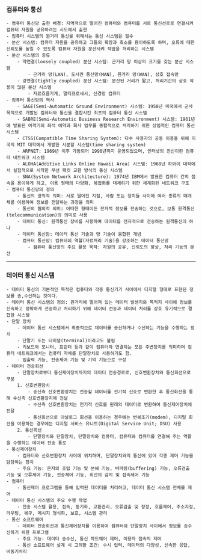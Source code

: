 ### 컴퓨터와 통신

    - 컴퓨터 통신망 출현 배경: 지역적으로 떨어진 컴퓨터와 컴퓨터를 서로 통신선로로 연결시켜 컴퓨터 자원을 공유하려는 시도에서 출현
    - 컴퓨터 시스템의 원거리 통신을 위해서는 통신 시스템은 필수
    - 분산 시스템: 컴퓨터 자원을 공유하고 그들의 확장과 축소를 용이하도록 하며, 오류에 대한 신뢰도를 높일 수 있도록 컴퓨터 자원을 분산시켜 작업을 처리하는 시스템
    - 분산 시스템의 종류
        - 약연결(loosely coupled) 분산 시스템: 근거리 망 이상의 크기를 갖는 분산 시스템
            - 근거리 망(LAN), 도시권 통신망(MAN), 원거리 망(WAN), 상호 접속망
        - 강연결(tightly coupled) 분산 시스템: 분산된 거리가 짧고, 처리기간의 상호 작용이 많은 분산 시스템
            - 자료흐름기계, 멀티프로세서, 신경망 컴퓨터
    - 컴퓨터 통신망의 역사
        - SAGE(Semi-Automatic Ground Environment) 시스템: 1958년 미국에서 군사 목적으로 개발된 컴퓨터와 통신을 결합시킨 최초의 컴퓨터 통신 시스템
        - SABRE(Semi-Automatic Business Research Environment) 시스템: 1961년에 발표된 여객기의 좌석 예약과 회사 업무를 종합적으로 처리하기 위한 상업적인 컴퓨터 통신 시스템
        - CTSS(Compatible Time Sharing System): 다수 사용자의 공동 이용을 위해 미국의 MIT 대학에서 개발한 시분할 시스템(time sharing system)
        - ARPNET: 1969년 이후 가동되어 1990년까지 운영되었으며, 인터넷의 전신이된 컴퓨터 네트워크 시스템
        - ALOHA(Additive Links Online Hawaii Area) 시스템: 1968년 하와이 대학에서 실험적으로 시작한 무선 패킷 교환 방식의 통신 시스템
        - SNA(System Network Architecture): 1974년 IBM에서 발표한 컴퓨터 간의 접속을 용이하게 하고, 이용 형태의 다양화, 복잡화를 대체하기 위한 체계화된 네트워크 구조
    - 컴퓨터 통신망의 정의
        - 통신의 광의적 의미: 서로 떨어진 지점, 사람 또는 장치들 사이에 여러 종류의 매개체를 이용하여 정보를 전달하는 과정을 의미
        - 통신의 협의적 의미: 어떠한 형태이든 전자적 정보를 전송하는 것으로, 보통 원격통신(telecommunication)의 의미로 사용
        - 데이터 통신: 원격통신 장비를 사용하여 데이터를 전자적으로 전송하는 원격통신의 하나
        - 데이터 통신망: 데이터 통신 기술과 망 기술이 융합된 개념
        - 컴퓨터 통신망: 컴퓨터의 역할(자료처리 기술)을 강조하는 데이터 통신망
            - 컴퓨터 통신망의 주요 활용 목적: 자원의 공유, 신뢰도의 향상, 처리 기능의 분산

---

### 데이터 통신 시스템

    - 데이터 통신의 기본적인 목적은 컴퓨터와 각종 통신기기 사이에서 디지털 형태로 표현된 정보를 송,수신하는 것이다.
    - 데이터 통신 시스템의 정의: 원거리에 떨어져 있는 데이터 발생지와 목적지 사이에 정보를 신속하고 정확하게 전송하고 처리하기 위해 데이터 전송과 데이터 처리를 상호 유기적으로 결합한 시스템
    - 단말 장치
        - 데이터 통신 시스템에서 최종적으로 데이터를 송신하거나 수신하는 기능을 수행하는 장치
        - 단말기 또는 터미널(terminal)이라고도 불림
        - 키보드와 모니터, 프린터 등과 같이 컴퓨터와 연결되는 모든 주변장치를 의미하며 컴퓨터 네트워크에서는 컴퓨터 자체를 단말장치로 사용하기도 함.
        - 입출력 기능, 전송제어 기능 및 기억 기능으로 구성
    - 데이터 전송회선
        - 단말장치로부터 통신제어장치까지의 데이터 전송경로로, 신호변환장치와 통신회선으로 구분
        1. 신호변환장치
            - 송신측 신호변환장치는 전송할 데이터를 전기적 신호로 변환한 후 통신회선을 통해 수신측 신호변환장치에 전달
            - 수신측 신호변환장치는 전기적 신호를 원래의 데이터로 변환하여 통신제어장치에 전달
            - 통신회선으로 아날로그 회선을 이용하는 경우에는 변복조기(modem), 디지털 회선을 이용하는 경우에는 디지털 서비스 유니트(Digital Service Unit; DSU) 사용
        2. 통신회선
            - 단말장치와 단말장치, 단말장치와 컴퓨터, 컴퓨터와 컴퓨터를 연결해 주는 역활을 수행하는 데이터 전송 통로
    - 통신제어장치
        - 컴퓨터와 신호변환장치 사이에 위치하며, 단말장치와의 통신에 있어 각종 제어 기능을 담당하는 장치
        - 주요 기능: 문자의 조립 기능 및 분해 기능, 버퍼링(buffering) 기능, 오류검출 기능 및 오류제어 기능, 전송제어 기능, 회선의 감지 및 접속제어 기능
    - 컴퓨터
        - 통신제어 프로그램을 통해 입력된 데이터를 처리하고, 데이터 통신 시스템 전체를 제어
    - 데이터 통신 시스템의 주요 수행 작업
        - 전송 시스템 활용, 접속, 동기화, 교환관리, 오류검출 및 정정, 흐름제어, 주소지정, 라우팅, 복구, 메시지 형식화, 보호, 시스템 관리
    - 통신 소프트웨어
        - 데이터 전송회선과 통신제어장치를 이용하여 컴퓨터와 단말장치 사이에서 정보를 송수신하기 위한 프로그램
        - 주요 기능: 데이터 송수신, 통신 하드웨어 제어, 이용자 접속의 제어
        - 통신 소프트웨어 설계 시 고려할 조건: 수시 입력, 데이터의 다양성, 신속한 응답, 비동기처리

